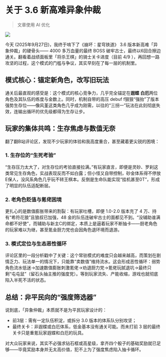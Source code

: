 # 关于 3.6 新高难异象仲裁

> 文章使用 AI 优化

![](https://laosun-image.obs.cn-north-4.myhuaweicloud.com/20250927185033.png)

今天 (2025年9月27日)，我终于啃下了《崩坏：星穹铁道》 3.6 版本新高难「异象仲裁」的硬骨头—— 4000 多万血量的最终 BOSS 破牢古士，最终以6回合擦边通关。翻看着战绩面板里「将杀王棋」的骑士关卡进度（目前 4/9 ），再回想一路攻坚的过程，这个模式的门槛与争议，其实早刻在了每一层的机制里。

## 模式核心：锚定新角色，改写旧玩法
通关后最直观的感受是：这个模式的核心竞争力，几乎完全锚定在**遐蝶** **白厄**两位角色及其队伍的练度与金数上。同时，机制自带的高压 debuf f狠狠“强抬”了版本强势生存位——像风堇这类角色几乎成为刚需，以往的“三拐一”玩法在此刻彻底失效，连输出循环的优先级都得为生存让步。

## 玩家的集体共鸣：生存焦虑与数值无奈
翻了翻B站评论区，发现不少玩家的体验和我高度重合，甚至藏着更尖锐的困境：

### 1. 生存位的“生死考验”
“生存压力太大了，对生存位的考验直接拉满。”有玩家直言，即便是灵砂、罗刹这类常见生存角色，实战表现反而不如白露；但小怪又自带控制，砂金体系得不停放E保人，没风系角色几乎玩不转王棋本。反倒是生命队能实现“挂机甚至0T”，形成了明显的队伍适配断层。

### 2. 老角色贬值与氪佬困境
更扎心的是数值膨胀带来的割裂：有玩家吐槽，即便 1.0-2.0 版本充了 4 万、持有“希符花狼”且狼叔已加强，48 金的队伍连破牢古士的面都见不到。“没辅助谁满命都不好使”，而辅助与新主C的绑定，本质上是逼着玩家不断抽卡——厨老角色的玩家难以为继，甚至氪金厨力党也会因角色退环境而退游。

### 3. 模式定位与生态恶性循环
评论区里的一段分析戳中了关键：这个常驻模式的难度只会越来越高，而策划在剧情乏力、玩法单一的情况下，只能靠“卖数值”维持流水。这会形成恶性循环：弱势角色流水低迷→加速数值膨胀刺激氪佬→劝退厨力党→氪佬玩腻退坑→最终只剩“屯屯鼠”（留石头抽主推的强度党）。等到玩家流失、产能收缩，游戏也就彻底陷入半死不活的状态。

## 总结：非平民向的“强度筛选器”
说到底，「异象仲裁」本质就不是为平民玩家设计的：
- 前3层：需有一定队伍积淀，或拆分 3.0 版本的体系队分别攻坚；
- 最终关卡：非遐蝶或白厄体系，低金基本没有通关可能。而未打前 3 层的最终关卡只是重氪玩家遐蝶和白厄的玩具。

对大众玩家来说，其实不必强求钻石框或高星级，拿齐四个骰子的基础奖励就已足够——毕竟奖励本身并无太高价值，犯不上为了强度焦虑陷入抽卡循环。